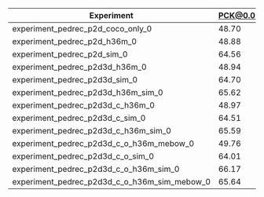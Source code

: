 | Experiment | PCK@0.05 | PCK@0.2 |
| ---  | --- | --- |
| experiment_pedrec_p2d_coco_only_0 | 48.70 | 96.06 |
| experiment_pedrec_p2d_h36m_0 | 48.88 | 96.14 |
| experiment_pedrec_p2d_sim_0 | 64.56 | 96.55 |
| experiment_pedrec_p2d3d_h36m_0 | 48.94 | 96.19 |
| experiment_pedrec_p2d3d_sim_0 | 64.70 | 96.48 |
| experiment_pedrec_p2d3d_h36m_sim_0 | 65.62 | 96.55 |
| experiment_pedrec_p2d3d_c_h36m_0 | 48.97 | 96.13 |
| experiment_pedrec_p2d3d_c_sim_0 | 64.51 | 96.47 |
| experiment_pedrec_p2d3d_c_h36m_sim_0 | 65.59 | 96.52 |
| experiment_pedrec_p2d3d_c_o_h36m_mebow_0 | 49.76 | 96.37 |
| experiment_pedrec_p2d3d_c_o_sim_0 | 64.01 | 96.47 |
| experiment_pedrec_p2d3d_c_o_h36m_sim_0 | 66.17 | 96.61 |
| experiment_pedrec_p2d3d_c_o_h36m_sim_mebow_0 | 65.64 | 96.67 |

